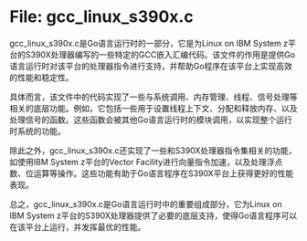 # File: gcc_linux_s390x.c

gcc_linux_s390x.c是Go语言运行时的一部分，它是为Linux on IBM System z平台的S390X处理器编写的一些特定的GCC嵌入汇编代码。该文件的作用是提供Go语言运行时对该平台的处理器指令进行支持，并帮助Go程序在该平台上实现高效的性能和稳定性。

具体而言，该文件中的代码实现了一些与系统调用、内存管理、线程、信号处理等相关的底层功能。例如，它包括一些用于设置线程上下文、分配和释放内存、以及处理信号的函数。这些函数会被其他Go语言运行时的模块调用，以实现整个运行时系统的功能。

除此之外，gcc_linux_s390x.c还实现了一些和S390X处理器指令集相关的功能，如使用IBM System z平台的Vector Facility进行向量指令加速，以及处理浮点数、位运算等操作。这些功能有助于Go语言程序在S390X平台上获得更好的性能表现。

总之，gcc_linux_s390x.c是Go语言运行时中的重要组成部分，它为Linux on IBM System z平台的S390X处理器提供了必要的底层支持，使得Go语言程序可以在该平台上运行，并发挥最优的性能。

